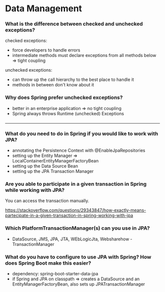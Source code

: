# Data Management #

### What is the difference between checked and unchecked exceptions? ###

checked exceptions: 
- force developers to handle errors
- intermediate methods must declare exceptions from all methods below => tight coupling

unchecked exceptions:
- can throw up the call hierarchy to the best place to handle it
- methods in between don't know about it

### Why does Spring prefer unchecked exceptions? ###

- better in an enterprise application => no tight coupling
- Spring always throws Runtime (unchecked) Exceptions

###  ###

###  ###

###  ###

###  ###

###  ###

###  ###

###  ###

###  ###

###  ###

###  ###

###  ###

###  ###

###  ###

###  ###

###  ###

###  ###

-------

### What do you need to do in Spring if you would like to work with JPA? ###

- annotating the Persistence Context with @EnableJpaRepositories
- setting up the Entity Manager => LocalContainerEntityManagerFactoryBean
- setting up the Data Source Bean
- setting up the JPA Transaction Manager

### Are you able to participate in a given transaction in Spring while working with JPA? ###

You can access the transaction manually.

https://stackoverflow.com/questions/29343847/how-exactly-means-partecipate-in-a-given-transaction-in-spring-working-with-jpa

### Which PlatformTransactionManager(s) can you use in JPA? ###

- DataSource, JMS, JPA, JTA, WEbLogicJta, Websharehow - TransactionManager

### What do you have to configure to use JPA with Spring? How does Spring Boot make this easier? ###

- dependency: spring-boot-starter-data-jpa
- if Spring and JPA on classpath => creates a DataSource and an EntityManagerFactoryBean, also sets up JPATransactionManager

